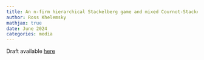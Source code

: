 ```yaml
---
title: An n-firm hierarchical Stackelberg game and mixed Cournot-Stackelberg games (work in progress)
author: Ross Khelemsky
mathjax: true
date: June 2024
categories: media
---
```


Draft available [here](https://github.com/user-attachments/files/16435543/n_firm_stackelberg_game.3.pdf)
